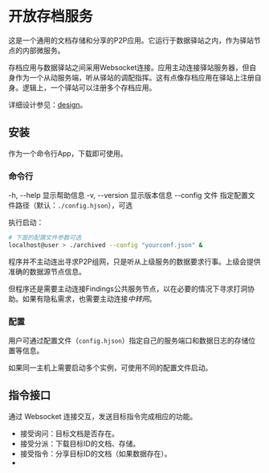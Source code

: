 # 开放存档服务

这是一个通用的文档存储和分享的P2P应用。它运行于数据驿站之内，作为驿站节点的内部微服务。

存档应用与数据驿站之间采用Websocket连接。应用主动连接驿站服务器，但自身作为一个从动服务端，听从驿站的调配指挥。这有点像存档应用在驿站上注册自身。逻辑上，一个驿站可以注册多个存档应用。

详细设计参见：[design](docs/design.md)。


## 安装

作为一个命令行App，下载即可使用。


### 命令行

-h, --help      显示帮助信息
-v, --version   显示版本信息
--config 文件   指定配置文件路径（默认：`./config.hjson`），可选

执行启动：

```bash
# 下面的配置文件参数可选
localhost@user > ./archived --config "yourconf.json" &
```

程序并不主动连出寻求P2P组网，只是听从上级服务的数据要求行事。上级会提供准确的数据源节点信息。

但程序还是需要主动连接Findings公共服务节点，以在必要的情况下寻求打洞协助。如果有隐私需求，也需要主动连接*中转网*。


### 配置

用户可通过配置文件（`config.hjson`）指定自己的服务端口和数据日志的存储位置等信息。

如果同一主机上需要启动多个实例，可使用不同的配置文件启动。


## 指令接口

通过 Websocket 连接交互，发送目标指令完成相应的功能。

- 接受询问：目标文档是否存在。
- 接受分派：下载目标ID的文档、存储。
- 接受指令：分享目标ID的文档（如果数据存在）。
-